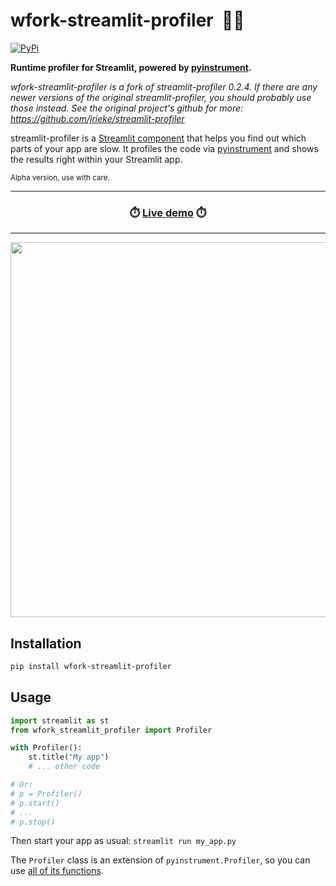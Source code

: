 # wfork-streamlit-profiler &nbsp;🏄🏼

[![PyPi](https://img.shields.io/pypi/v/wfork-streamlit-profiler)](https://pypi.org/project/wfork-streamlit-profiler/)

**Runtime profiler for Streamlit, powered by [pyinstrument](https://github.com/joerick/pyinstrument).**

*wfork-streamlit-profiler is a fork of streamlit-profiler 0.2.4. If there are any newer versions of the original streamlit-profiler, you should probably use those instead. See the original project's github for more: https://github.com/jrieke/streamlit-profiler*

streamlit-profiler is a [Streamlit component](https://streamlit.io/components) that
helps you find out which parts of your app are slow. It profiles the code via
[pyinstrument](https://github.com/joerick/pyinstrument) and shows the results right
within your Streamlit app.

<sup>Alpha version, use with care.</sup>

---

<h3 align="center">
  ⏱️ <a href="https://share.streamlit.io/jrieke/streamlit-profiler/main/examples/basic.py">Live demo</a> ⏱️
</h3>

---

<p align="center">
    <a href="https://share.streamlit.io/jrieke/streamlit-profiler/main/examples/basic.py"><img src="images/demo.png" width=600></a>
</p>

## Installation

```bash
pip install wfork-streamlit-profiler
```

## Usage

```python
import streamlit as st
from wfork_streamlit_profiler import Profiler

with Profiler():
    st.title("My app")
    # ... other code

# Or:
# p = Profiler()
# p.start()
# ...
# p.stop()
```

Then start your app as usual: `streamlit run my_app.py`

The `Profiler` class is an extension of `pyinstrument.Profiler`, so you can use
[all of its functions](https://pyinstrument.readthedocs.io/en/latest/reference.html#pyinstrument.Profiler).
